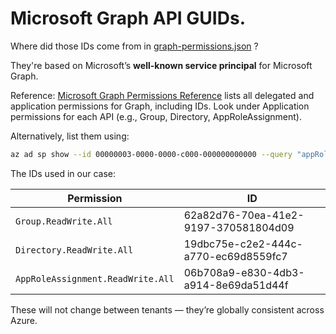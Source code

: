 # Microsoft Graph API GUIDs. 

Where did those IDs come from in [graph-permissions.json](../graph-permissions.json) ? 

They're based on Microsoft’s **well-known service principal** for Microsoft Graph.

Reference: [Microsoft Graph Permissions Reference](https://learn.microsoft.com/en-us/graph/permissions-reference) lists all delegated and application permissions for Graph, including IDs. Look under Application permissions for each API (e.g., Group, Directory, AppRoleAssignment).

Alternatively, list them using: 

```bash 
az ad sp show --id 00000003-0000-0000-c000-000000000000 --query "appRoles[].{Name:value, ID:id}" -o table
```

The IDs used in our case: 

| Permission                      | ID                                   |
|---------------------------------|--------------------------------------|
| `Group.ReadWrite.All`             | 62a82d76-70ea-41e2-9197-370581804d09 | 
| `Directory.ReadWrite.All`         | 19dbc75e-c2e2-444c-a770-ec69d8559fc7 |
| `AppRoleAssignment.ReadWrite.All` | 06b708a9-e830-4db3-a914-8e69da51d44f |

These will not change between tenants — they’re globally consistent across Azure.
